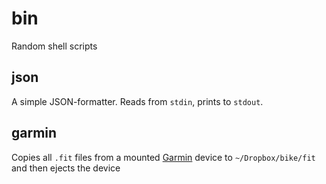 # bin

Random shell scripts

## json

A simple JSON-formatter. Reads from `stdin`, prints to `stdout`.


## garmin

Copies all `.fit` files from a mounted [Garmin](http://explore.garmin.com/en-US/edge/) device to `~/Dropbox/bike/fit` and then ejects the device